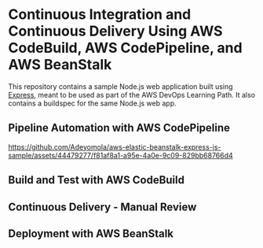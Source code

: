 # Continuous Integration and Continuous Delivery Using AWS CodeBuild, AWS CodePipeline, and AWS BeanStalk

This repository contains a sample Node.js web application built using [Express](https://expressjs.com/), meant to be used as part of the AWS DevOps Learning Path. It also contains a buildspec for the same Node.js web app.

## Pipeline Automation with AWS CodePipeline
https://github.com/Adeyomola/aws-elastic-beanstalk-express-js-sample/assets/44479277/f81af8a1-a95e-4a0e-9c09-829bb68766d4



## Build and Test with AWS CodeBuild

## Continuous Delivery - Manual Review

## Deployment with AWS BeanStalk
